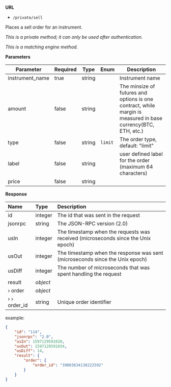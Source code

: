 **URL** 

- `/private/sell`

Places a sell order for an instrument.



*This is a private method; it can only be used after authentication.*

*This is a matching engine method.*

**Parameters** 

| Parameter       | Required | Type   | Enum    | Description                                              |
| --------------- | -------- | ------ | ------- | -------------------------------------------------------- |
| instrument_name | true     | string |         | Instrument name                                          |
| amount          | false    | string |         | The minsize of futures and options is one contract, while margin is measured in base currency(BTC, ETH, etc.)                                                         |
| type            | false    | string | `limit` | The order type, default: "limit"                         |
| label           | false    | string |         | user defined label for the order (maximum 64 characters) |
| price           | false    | string |         |                                                          |



**Response**

| Name                       | Type              | Description                                                  |
| :------------------------- | :---------------- | :----------------------------------------------------------- |
| id                         | integer           | The id that was sent in the request                          |
| jsonrpc                    | string            | The JSON-RPC version (2.0)                                   |
| usIn                       | integer           | The timestamp when the requests was received (microseconds since the Unix epoch)                                                    |
| usOut                      | integer           | The timestamp when the response was sent (microseconds since the Unix epoch)                                                   |
| usDiff                     | integer           | The number of microseconds that was spent handling the request                                                         |
| result                     | *object*          |                                                              |
| › order                    | *object*          |                                                              |
| ›  › order_id              | string            | Unique order identifier                                      |

example:

```json
{
	"id": "114",
	"jsonrpc": "2.0",
	"usIn": 1597129591020,
	"usOut": 1597129591034,
	"usDiff": 14,
	"result": {
		"order": {
			"order_id": "39003634138222592"
		}
	}
}
```







